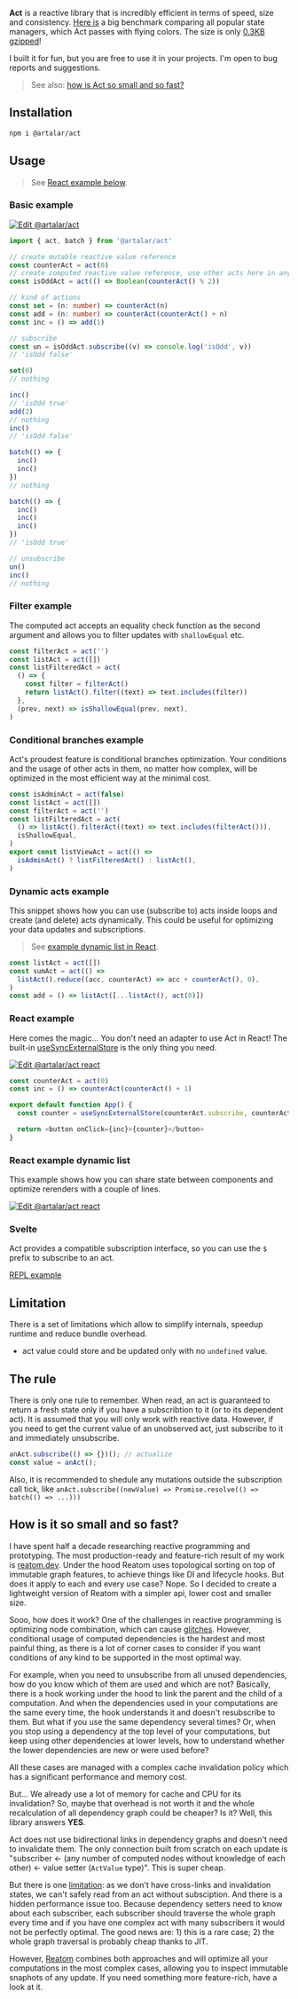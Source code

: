 **Act** is a reactive library that is incredibly efficient in terms of speed, size and consistency. [Here is](https://perf.js.hyoo.ru/#!bench=9h2as6_u0mfnn) a big benchmark comparing all popular state managers, which Act passes with flying colors. The size is only [0.3KB gzipped](https://bundlejs.com/?q=%40artalar%2Fact)!

I built it for fun, but you are free to use it in your projects. I'm open to bug reports and suggestions.

> See also: [how is Act so small and so fast?](#how-is-it-so-small-and-so-fast)

## Installation

```sh
npm i @artalar/act
```

## Usage

> See [React example below](#react-example).

### Basic example

[![Edit @artalar/act](https://codesandbox.io/static/img/play-codesandbox.svg)](https://codesandbox.io/s/artalar-act-9wz836?file=/src/index.ts)

```ts
import { act, batch } from '@artalar/act'

// create mutable reactive value reference
const counterAct = act(0)
// create computed reactive value reference, use other acts here in any way
const isOddAct = act(() => Boolean(counterAct() % 2))

// kind of actions
const set = (n: number) => counterAct(n)
const add = (n: number) => counterAct(counterAct() + n)
const inc = () => add(1)

// subscribe
const un = isOddAct.subscribe((v) => console.log('isOdd', v))
// 'isOdd false'

set(0)
// nothing

inc()
// 'isOdd true'
add(2)
// nothing
inc()
// 'isOdd false'

batch(() => {
  inc()
  inc()
})
// nothing

batch(() => {
  inc()
  inc()
  inc()
})
// 'isOdd true'

// unsubscribe
un()
inc()
// nothing
```

### Filter example

The computed act accepts an equality check function as the second argument and allows you to filter updates with `shallowEqual` etc.

```ts
const filterAct = act('')
const listAct = act([])
const listFilteredAct = act(
  () => {
    const filter = filterAct()
    return listAct().filter((text) => text.includes(filter))
  },
  (prev, next) => isShallowEqual(prev, next),
)
```

### Conditional branches example

Act's proudest feature is conditional branches optimization. Your conditions and the usage of other acts in them, no matter how complex, will be optimized in the most efficient way at the minimal cost.

```ts
const isAdminAct = act(false)
const listAct = act([])
const filterAct = act('')
const listFilteredAct = act(
  () => listAct().filterAct((text) => text.includes(filterAct())),
  isShallowEqual,
)
export const listViewAct = act(() =>
  isAdminAct() ? listFilteredAct() : listAct(),
)
```

### Dynamic acts example

This snippet shows how you can use (subscribe to) acts inside loops and create (and delete) acts dynamically. This could be useful for optimizing your data updates and subscriptions.

> See [example dynamic list in React](#react-example-dynamic-list).

```ts
const listAct = act([])
const sumAct = act(() =>
  listAct().reduce((acc, counterAct) => acc + counterAct(), 0),
)
const add = () => listAct([...listAct(), act(0)])
```

### React example

Here comes the magic... You don't need an adapter to use Act in React! The built-in [useSyncExternalStore](https://beta.reactjs.org/reference/react/useSyncExternalStore) is the only thing you need.

[![Edit @artalar/act react](https://codesandbox.io/static/img/play-codesandbox.svg)](https://codesandbox.io/s/artalar-act-react-vyqch1?fontsize=14&hidenavigation=1&theme=dark)

```ts
const counterAct = act(0)
const inc = () => counterAct(counterAct() + 1)

export default function App() {
  const counter = useSyncExternalStore(counterAct.subscribe, counterAct)

  return <button onClick={inc}>{counter}</button>
}
```

### React example dynamic list

This example shows how you can share state between components and optimize rerenders with a couple of lines.

[![Edit @artalar/act react](https://codesandbox.io/static/img/play-codesandbox.svg)](https://codesandbox.io/s/artalar-act-react-list-vesmct?file=/src/App.tsx)

### Svelte

Act provides a compatible subscription interface, so you can use the `$` prefix to subscribe to an act.

[REPL example](https://svelte.dev/repl/66d2d612134c46d3b3f5a0b933d2c200?version=3.55.0)

## Limitation

There is a set of limitations which allow to simplify internals, speedup runtime and reduce bundle overhead.

- act value could store and be updated only with no `undefined` value.

## The rule

There is only one rule to remember. When read, an act is guaranteed to return a fresh state only if you have a subscribtion to it (or to its dependent act). It is assumed that you will only work with reactive data. However, if you need to get the current value of an unobserved act, just subscribe to it and immediately unsubscribe.

```ts
anAct.subscribe(() => {})(); // actualize
const value = anAct();
```

Also, it is recommended to shedule any mutations outside the subscription call tick, like `anAct.subscribe((newValue) => Promise.resolve(() => batch(() => ...)))`

## How is it so small and so fast?

I have spent half a decade researching reactive programming and prototyping. The most production-ready and feature-rich result of my work is [reatom.dev](https://www.reatom.dev/). Under the hood Reatom uses topological sorting on top of immutable graph features, to achieve things like DI and lifecycle hooks. But does it apply to each and every use case? Nope. So I decided to create a lightweight version of Reatom with a simpler api, lower cost and smaller size.

Sooo, how does it work? One of the challenges in reactive programming is optimizing node combination, which can cause [glitches](https://en.wikipedia.org/wiki/Reactive_programming#Glitches). However, conditional usage of computed dependencies is the hardest and most painful thing, as there is a lot of corner cases to consider if you want conditions of any kind to be supported in the most optimal way.

For example, when you need to unsubscribe from all unused dependencies, how do you know which of them are used and which are not? Basically, there is a hook working under the hood to link the parent and the child of a computation. And when the dependencies used in your computations are the same every time, the hook understands it and doesn't resubscribe to them. But what if you use the same dependency several times? Or, when you stop using a dependency at the top level of your computations, but keep using other dependencies at lower levels, how to understand whether the lower dependencies are new or were used before?

All these cases are managed with a complex cache invalidation policy which has a significant performance and memory cost.

But... We already use a lot of memory for cache and CPU for its invalidation? So, maybe that overhead is not worth it and the whole recalculation of all dependency graph could be cheaper? Is it? Well, this library answers **YES**.

Act does not use bidirectional links in dependency graphs and doesn't need to invalidate them. The only connection built from scratch on each update is "subscriber <- (any number of computed nodes without knowledge of each other) <- value setter (`ActValue` type)". This is super cheap.

But there is one [limitation](#the-rule): as we don't have cross-links and invalidation states, we can't safely read from an act without subsciption. And there is a hidden performance issue too. Because dependency setters need to know about each subscriber, each subscriber should traverse the whole graph every time and if you have one complex act with many subscribers it would not be perfectly optimal. The good news are: 1) this is a rare case; 2) the whole graph traversal is probably cheap thanks to JIT.

However, [Reatom](https://www.reatom.dev/) combines both approaches and will optimize all your computations in the most complex cases, allowing you to inspect immutable snaphots of any update. If you need something more feature-rich, have a look at it.
